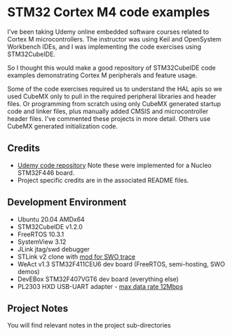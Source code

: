 # STM32 Cortex M4 code examples

 I've been
taking Udemy online embedded software courses related to Cortex M microcontrollers. The instructor was using Keil and OpenSystem Workbench IDEs, and I was implementing the code exercises using STM32CubeIDE.

So I thought this would make a good repository of STM32CubeIDE code examples demonstrating Cortex M peripherals and feature usage.

Some of the code exercises required us to understand the HAL apis so we used CubeMX only to pull in the required peripheral libraries and header files. Or programming from scratch using only CubeMX generated startup code and linker files, plus manually added CMSIS and microcontroller
header files. I've commented these projects in more detail. Others use CubeMX generated initialization code. 

## Credits

* [Udemy code repository](https://github.com/niekiran) Note these were implemented for a Nucleo STM32F446 board.
* Project specific credits are in the associated README files.


## Development Environment

* Ubuntu 20.04 AMDx64
* STM32CubeIDE v1.2.0
* FreeRTOS 10.3.1
* SystemView 3.12
* JLink jtag/swd debugger
* STLink v2 clone with [mod for SWO trace](http://eeblog.co.uk/2018/11/29/swo-with-cubemx-using-st-link-clones/)
* WeAct v1.3 STM32F411CEU6 dev board (FreeRTOS, semi-hosting, SWO demos)
* DevEBox STM32F407VGT6 dev board (everything else)
* PL2303 HXD USB-UART adapter - [max data rate 12Mbps](https://www.sjoerdlangkemper.nl/2019/03/20/usb-to-serial-uart/)

## Project Notes

You will find relevant notes in the project sub-directories

